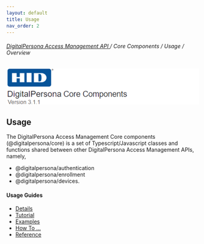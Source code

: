 ```yaml
---
layout: default
title: Usage
nav_order: 2
---
```

###### [DigitalPersona Access Management API ](https://lenhodgeman.github.io/digitalpersona-access-management-api/)/ Core Components / Usage / Overview  

![](../../docs/assets/HID-DPAM-Core.png)
## Usage

The DigitalPersona Access Management Core components  (@digitalpersona/core) is a set of Typescript/Javascript classes and functions shared between other DigitalPersona Access Management APIs, namely,

- @digitalpersona/authentication  
- @digitalpersona/enrollment
- @digitalpersona/devices.

#### Usage Guides

* [Details](details.md)
* [Tutorial](tutorial.md)
* [Examples](examples.md)
* [How To ...](how-to.md)  
* [Reference](reference.md)
